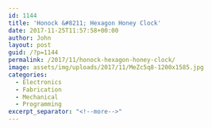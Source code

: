 ```yaml
---
id: 1144
title: 'Honock &#8211; Hexagon Honey Clock'
date: 2017-11-25T11:57:58+00:00
author: John
layout: post
guid: /?p=1144
permalink: /2017/11/honock-hexagon-honey-clock/
image: assets/img/uploads/2017/11/MeZc5q8-1200x1585.jpg
categories:
  - Electronics
  - Fabrication
  - Mechanical
  - Programming
excerpt_separator: "<!--more-->"
---
```


<!--more-->

<div class="box">
    <blockquote class="imgur-embed-pub" lang="en" data-id="a/i6B7j" data-context="false" ><a href="//imgur.com/a/i6B7j"></a></blockquote><script async src="//s.imgur.com/min/embed.js" charset="utf-8"></script>
</div>

